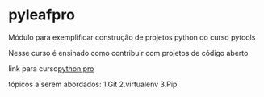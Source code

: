 # pyleafpro
Módulo para exemplificar construção de projetos python do curso pytools

Nesse curso é ensinado como contribuir com projetos de código aberto

link para curso[python pro](https://www.python.pro.br/curso-de-python-gratis)

 tópicos a serem abordados:
  1.Git
  2.virtualenv
  3.Pip